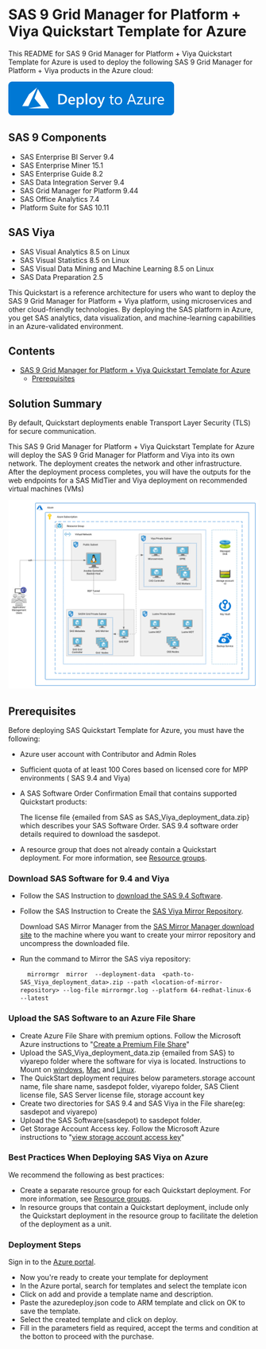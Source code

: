 
# SAS 9 Grid Manager for Platform + Viya Quickstart Template for Azure
This README for SAS 9 Grid Manager for Platform + Viya Quickstart Template for Azure is used to deploy the following SAS 9 Grid Manager for Platform + Viya products in the Azure cloud:


[![Deploy to Azure](https://raw.githubusercontent.com/Azure/azure-quickstart-templates/master/1-CONTRIBUTION-GUIDE/images/deploytoazure.svg?sanitize=true)](https://portal.azure.com/#create/Microsoft.Template/uri/https%3A%2F%2Fraw.githubusercontent.com%2Fcorecompete%2Fsas94grid-viya%2Fdevelop%2Fazuredeploy.json) 


## SAS 9 Components
* SAS Enterprise BI Server 9.4
* SAS Enterprise Miner 15.1
* SAS Enterprise Guide 8.2 
* SAS Data Integration Server 9.4 
* SAS Grid Manager for Platform 9.44 
* SAS Office Analytics 7.4
* Platform Suite for SAS 10.11

## SAS Viya
* SAS Visual Analytics 8.5 on Linux
* SAS Visual Statistics 8.5 on Linux
* SAS Visual Data Mining and Machine Learning 8.5 on Linux
* SAS Data Preparation 2.5

This Quickstart is a reference architecture for users who want to deploy the SAS 9 Grid Manager for Platform + Viya platform, using microservices and other cloud-friendly technologies. By deploying the SAS platform in Azure, you get SAS analytics, data visualization, and machine-learning capabilities in an Azure-validated environment. 


## Contents
- [SAS 9 Grid Manager for Platform + Viya Quickstart Template for Azure](#sas9-Grid-Manager-for-Platform-viya-quickstart-template-for-azure)
  - [Prerequisites](#prerequisites)


<a name="Summary"></a>
## Solution Summary
By default, Quickstart deployments enable Transport Layer Security (TLS) for secure communication.

This SAS 9 Grid Manager for Platform + Viya Quickstart Template for Azure will deploy the SAS 9 Grid Manager for Platform and Viya into its own network. The deployment creates the network and other infrastructure.  After the deployment process completes, you will have the outputs for the web endpoints for a SAS MidTier and Viya deployment on recommended virtual machines (VMs)

![Network Diagram](sas94-grid-viya-architecture-diagram.svg)

<a name="Prerequisites"></a>
## Prerequisites
Before deploying SAS Quickstart Template for Azure, you must have the following:
* Azure user account with Contributor and Admin Roles
* Sufficient quota of at least 100 Cores based on licensed core for MPP environments ( SAS 9.4 and Viya)
* A SAS Software Order Confirmation Email that contains supported Quickstart products:
 
	The license file {emailed from SAS as SAS_Viya_deployment_data.zip} which describes your SAS Software Order.
	SAS 9.4 software order details required to download the sasdepot.
 
* A resource group that does not already contain a Quickstart deployment. For more information, see [Resource groups](https://docs.microsoft.com/en-us/azure/azure-resource-manager/resource-group-overview#resource-groups).
### Download SAS Software for 9.4 and Viya
* Follow the SAS Instruction to [download the SAS 9.4 Software](https://documentation.sas.com/?docsetId=biig&docsetTarget=n03005intelplatform00install.htm&docsetVersion=9.4&locale=en).
* Follow the SAS Instruction to Create the [SAS Viya Mirror Repository](https://documentation.sas.com/?docsetId=dplyml0phy0lax&docsetTarget=p1ilrw734naazfn119i2rqik91r0.htm&docsetVersion=3.5&locale=en).

	Download SAS Mirror Manager from the [SAS Mirror Manager download site](https://support.sas.com/en/documentation/install-center/viya/deployment-tools/35/mirror-manager.html) to the machine where you want to create your mirror repository and uncompress the downloaded file.

* Run the command to Mirror the SAS viya repository:

		mirrormgr  mirror  --deployment-data  <path-to-SAS_Viya_deployment_data>.zip --path <location-of-mirror-repository> --log-file mirrormgr.log --platform 64-redhat-linux-6  --latest
 
### Upload the SAS Software to an Azure File Share
* Create Azure File Share with premium options. Follow the   Microsoft Azure instructions to "[Create a Premium File Share](https://docs.microsoft.com/en-us/azure/storage/files/storage-how-to-create-premium-fileshare?tabs=azure-portal)"
* Upload the SAS_Viya_deployment_data.zip {emailed from SAS} to viyarepo folder where the software for viya is located. Instructions to Mount on [windows](https://docs.microsoft.com/en-us/azure/storage/files/storage-how-to-use-files-windows), [Mac](https://docs.microsoft.com/en-us/azure/storage/files/storage-how-to-use-files-mac) and [Linux](https://docs.microsoft.com/en-us/azure/storage/files/storage-how-to-use-files-linux).
* The QuickStart deployment requires below parameters.storage account name, file share name, sasdepot folder, viyarepo folder, SAS Client license file, SAS Server license file, storage account key
* Create two directories for SAS 9.4 and SAS Viya in the File share(eg: sasdepot and viyarepo)
* Upload the SAS Software(sasdepot) to sasdepot folder. 
* Get Storage Account Access key. Follow the Microsoft Azure instructions to "[view storage account access key](https://docs.microsoft.com/en-us/azure/storage/common/storage-account-keys-manage?tabs=azure-portal)"
 
### Best Practices When Deploying SAS Viya on Azure
We recommend the following as best practices:
* Create a separate resource group for each Quickstart deployment. For more information, see [Resource groups](https://docs.microsoft.com/en-us/azure/azure-resource-manager/resource-group-overview#resource-groups).
* In resource groups that contain a Quickstart deployment, include only the Quickstart deployment in the resource group to facilitate the deletion of the deployment as a unit.

### Deployment Steps
Sign in to the [Azure portal](https://portal.azure.com/).
* Now you're ready to create your template for deployment
* In the Azure portal, search for templates and select the template icon
* Click on add and provide a template name and description.
* Paste the azuredeploy.json code to ARM template and click on OK to save the template.
* Select the created template and click on deploy. 
* Fill in the parameters field as required, accept the terms and condition at the botton to proceed with the purchase. 
